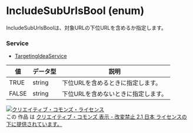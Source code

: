 # IncludeSubUrlsBool (enum)
IncludeSubUrlsBoolは、対象URLの下位URLを含めるか指定します。
### Service
+ [TargetingIdeaService](../services/TargetingIdeaService.md)

| 値 | データ型 | 説明 | 
|---|---|---|
| TRUE| string| 下位URLを含めるときに指定します。 |
| FALSE| string| 下位URLを含めないときに指定します。 |
<a rel="license" href="http://creativecommons.org/licenses/by-nd/2.1/jp/"><img alt="クリエイティブ・コモンズ・ライセンス" style="border-width:0" src="https://i.creativecommons.org/l/by-nd/2.1/jp/88x31.png" /></a><br />この 作品 は <a rel="license" href="http://creativecommons.org/licenses/by-nd/2.1/jp/">クリエイティブ・コモンズ 表示 - 改変禁止 2.1 日本 ライセンスの下に提供されています。</a>
